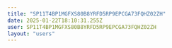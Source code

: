```yaml
---
title: "SP11T4BP1MGFXS80B8YRFD5RP9EPCGA73FQHZ02ZH"
date: 2025-01-22T18:10:31.255Z
user: SP11T4BP1MGFXS80B8YRFD5RP9EPCGA73FQHZ02ZH
layout: "users"
---
```

    